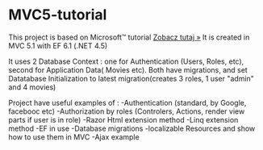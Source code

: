 MVC5-tutorial
=============
This project is based on Microsoft&trade; tutorial <a href="http://www.asp.net/mvc/tutorials/mvc-5/introduction/getting-started" >Zobacz tutaj »</a>
It is created in MVC 5.1 with EF 6.1 (.NET 4.5)

It uses 2 Database Context : one for Authentication (Users, Roles, etc), second for Application Data( Movies etc). 
Both have migrations, and set Datatabase Initialization to latest migration(creates 3 roles, 1 user "admin" and 4 movies)



Project have useful examples of :
-Authentication (standard, by Google, facebooc etc)
-Authorization by roles (Controlers, Actions, render view parts if user is in role)
-Razor Html extension method
-Linq extension method
-EF in use
-Database migrations
-localizable Resources and show how to use them in MVC
-Ajax example
